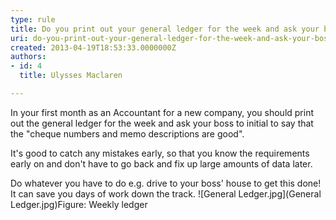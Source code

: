 ```yaml
---
type: rule
title: Do you print out your general ledger for the week and ask your boss to initial?
uri: do-you-print-out-your-general-ledger-for-the-week-and-ask-your-boss-to-initial
created: 2013-04-19T18:53:33.0000000Z
authors:
- id: 4
  title: Ulysses Maclaren

---
```


 
In your first month as an Accountant for a new company, you should print out the general ledger for the week and ask your boss to initial to say that the "cheque numbers and memo descriptions are good".
 
It's good to catch any mistakes early, so that you know the requirements early on and don't have to go back and fix up large amounts of data later.

Do whatever you have to do e.g. drive to your boss' house to get this done! It can save you days of work down the track.
![General Ledger.jpg](General Ledger.jpg)Figure: Weekly ledger
